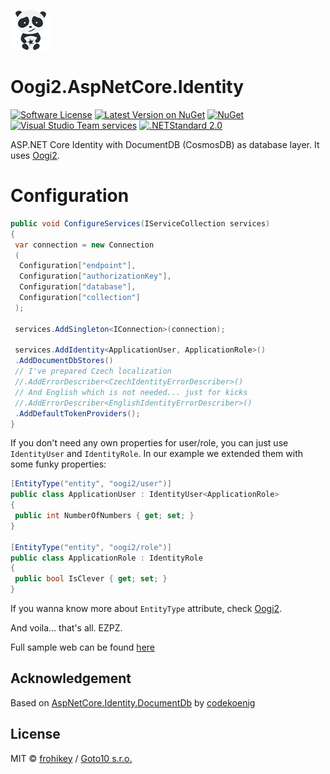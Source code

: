 ![Oogi2.AspNetCore.Identity](https://raw.githubusercontent.com/goto10hq/Oogi2.AspNetCore.Identity/master/oogi2.aspnetcoreidentity-icon.png)

# Oogi2.AspNetCore.Identity

[![Software License](https://img.shields.io/badge/license-MIT-brightgreen.svg?style=flat-square)](LICENSE.md)
[![Latest Version on NuGet](https://img.shields.io/nuget/v/Oogi2.AspNetCore.Identity.svg?style=flat-square)](https://www.nuget.org/packages/Oogi2.AspNetCore.Identity/)
[![NuGet](https://img.shields.io/nuget/dt/Oogi2.AspNetCore.Identity.svg?style=flat-square)](https://www.nuget.org/packages/Oogi2.AspNetCore.Identity/)
[![Visual Studio Team services](https://img.shields.io/vso/build/frohikey/c3964e53-4bf3-417a-a96e-661031ef862f/128.svg?style=flat-square)](https://github.com/goto10hq/Oogi2.AspNetCore.Identity)
[![.NETStandard 2.0](https://img.shields.io/badge/.NETStandard-2.0-blue.svg)](https://github.com/dotnet/standard/blob/master/docs/versions/netstandard2.0.md)

ASP.NET Core Identity with DocumentDB (CosmosDB) as database layer. It uses [Oogi2](https://github.com/goto10hq/Oogi2).

# Configuration

```csharp
public void ConfigureServices(IServiceCollection services)
{
 var connection = new Connection
 (
  Configuration["endpoint"], 
  Configuration["authorizationKey"], 
  Configuration["database"], 
  Configuration["collection"]
 );
 
 services.AddSingleton<IConnection>(connection);

 services.AddIdentity<ApplicationUser, ApplicationRole>()
 .AddDocumentDbStores()
 // I've prepared Czech localization
 //.AddErrorDescriber<CzechIdentityErrorDescriber>()
 // And English which is not needed... just for kicks
 //.AddErrorDescriber<EnglishIdentityErrorDescriber>()
 .AddDefaultTokenProviders();
}
```

If you don't need any own properties for user/role, you can just use ``IdentityUser`` and ``IdentityRole``.
In our example we extended them with some funky properties:

```csharp
[EntityType("entity", "oogi2/user")]
public class ApplicationUser : IdentityUser<ApplicationRole>
{
 public int NumberOfNumbers { get; set; }
}

[EntityType("entity", "oogi2/role")]
public class ApplicationRole : IdentityRole
{
 public bool IsClever { get; set; }
}
```

If you wanna know more about ``EntityType`` attribute, check [Oogi2](https://github.com/goto10hq/Oogi2).

And voila... that's all. EZPZ.

Full sample web can be found [here](https://github.com/goto10hq/Oogi2.AspNetCore.Identity/tree/master/Oogi2.AspNetCore.SampleWeb)

## Acknowledgement

Based on [AspNetCore.Identity.DocumentDb](https://github.com/codekoenig/AspNetCore.Identity.DocumentDb) by [codekoenig](https://github.com/codekoenig)

## License

MIT © [frohikey](http://frohikey.com) / [Goto10 s.r.o.](http://www.goto10.cz)
